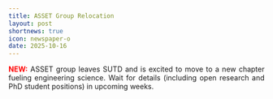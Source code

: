 ```yaml
---
title: ASSET Group Relocation
layout: post
shortnews: true
icon: newspaper-o
date: 2025-10-16
---
```

<p style="text-align:justify">
<font color="red"><b>NEW:</b></font>
ASSET group leaves SUTD and is excited to move to a new chapter fueling engineering 
science. Wait for details (including open research and PhD student positions) in 
upcoming weeks. 
</p>
